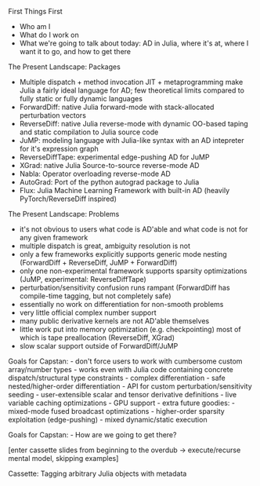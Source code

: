 
First Things First
- Who am I
- What do I work on
- What we're going to talk about today: AD in Julia, where it's at, where I want it to go, and how to get there

The Present Landscape: Packages
- Multiple dispatch + method invocation JIT + metaprogramming make Julia a fairly ideal
language for AD; few theoretical limits compared to fully static or fully dynamic languages
- ForwardDiff: native Julia forward-mode with stack-allocated perturbation vectors
- ReverseDiff: native Julia reverse-mode with dynamic OO-based taping and static compilation to Julia source code
- JuMP: modeling language with Julia-like syntax with an AD intepreter for it's expression graph
- ReverseDiffTape: experimental edge-pushing AD for JuMP
- XGrad: native Julia Source-to-source reverse-mode AD
- Nabla: Operator overloading reverse-mode AD
- AutoGrad: Port of the python autograd package to Julia
- Flux: Julia Machine Learning Framework with built-in AD (heavily PyTorch/ReverseDiff inspired)

The Present Landscape: Problems
- it's not obvious to users what code is AD'able and what code is not for any given framework
- multiple dispatch is great, ambiguity resolution is not
- only a few frameworks explicitly supports generic mode nesting (ForwardDiff + ReverseDiff, JuMP + ForwardDiff)
- only one non-experimental framework supports sparsity optimizations (JuMP, experimental: ReverseDiffTape)
- perturbation/sensitivity confusion runs rampant (ForwardDiff has compile-time tagging, but not completely safe)
- essentially no work on differentiation for non-smooth problems
- very little official complex number support
- many public derivative kernels are not AD'able themselves
- little work put into memory optimization (e.g. checkpointing) most of which is tape preallocation (ReverseDiff, XGrad)
- slow scalar support outside of ForwardDiff/JuMP

Goals for Capstan:
    - don't force users to work with cumbersome custom array/number types
    - works even with Julia code containing concrete dispatch/structural type constraints
    - complex differentiation
    - safe nested/higher-order differentiation
    - API for custom perturbation/sensitivity seeding
    - user-extensible scalar and tensor derivative definitions
    - live variable caching optimizations
    - GPU support
    - extra future goodies:
        - mixed-mode fused broadcast optimizations
        - higher-order sparsity exploitation (edge-pushing)
        - mixed dynamic/static execution

Goals for Capstan:
    - How are we going to get there?

[enter cassette slides from beginning to the overdub -> execute/recurse mental model, skipping examples]

Cassette: Tagging arbitrary Julia objects with metadata
